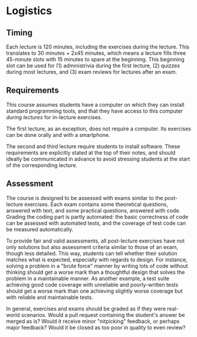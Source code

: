 # Logistics

## Timing

Each lecture is 120 minutes, including the exercises during the lecture.
This translates to 30 minutes + 2x45 minutes, which means a lecture fills three 45-minute slots with 15 minutes to spare at the beginning.
This beginning slot can be used for (1) administrivia during the first lecture, (2) quizzes during most lectures, and (3) exam reviews for lectures after an exam.


## Requirements

This course assumes students have a computer on which they can install standard programming tools,
and that they have access to this computer _during lectures_ for in-lecture exercises.

The first lecture, as an exception, does not require a computer. Its exercises can be done orally and with a smartphone.

The second and third lecture require students to install software.
These requirements are explicitly stated at the top of their notes, and should ideally be communicated in advance to avoid stressing students at the start of the corresponding lecture.


## Assessment

The course is designed to be assessed with exams similar to the post-lecture exercises.
Each exam contains some theoretical questions, answered with text, and some practical questions, answered with code.
Grading the coding part is partly automated: the basic correctness of code can be assessed with automated tests, and the coverage of test code can be measured automatically.

To provide fair and valid assessments,
all post-lecture exercises have not only solutions but also assessment criteria similar to those of an exam, though less detailed.
This way, students can tell whether their solution matches what is expected, especially with regards to design.
For instance, solving a problem in a "brute force" manner by writing lots of code without thinking should get a worse mark than a thoughtful design
that solves the problem in a maintainable manner.
As another example, a test suite achieving good code coverage with unreliable and poorly-written tests should get a worse mark than one achieving slightly worse
coverage but with reliable and maintainable tests.

In general, exercises and exams should be graded as if they were real-world scenarios. Would a pull request containing the student's answer be merged as is?
Would it receive minor "nitpicking" feedback, or perhaps major feedback? Would it be closed as too poor in quality to even review?
